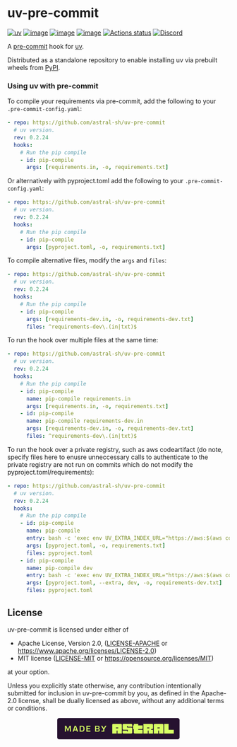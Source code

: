 # uv-pre-commit

[![uv](https://img.shields.io/endpoint?url=https://raw.githubusercontent.com/astral-sh/uv/main/assets/badge/v0.json)](https://github.com/astral-sh/uv)
[![image](https://img.shields.io/pypi/v/uv.svg)](https://pypi.python.org/pypi/uv)
[![image](https://img.shields.io/pypi/l/uv.svg)](https://pypi.python.org/pypi/uv)
[![image](https://img.shields.io/pypi/pyversions/uv.svg)](https://pypi.python.org/pypi/uv)
[![Actions status](https://github.com/astral-sh/uv-pre-commit/workflows/main/badge.svg)](https://github.com/astral-sh/uv-pre-commit/actions)
[![Discord](https://img.shields.io/badge/Discord-%235865F2.svg?logo=discord&logoColor=white)](https://discord.gg/astral-sh)

A [pre-commit](https://pre-commit.com/) hook for [uv](https://github.com/astral-sh/uv).

Distributed as a standalone repository to enable installing uv via prebuilt wheels from
[PyPI](https://pypi.org/project/uv/).

### Using uv with pre-commit

To compile your requirements via pre-commit, add the following to your `.pre-commit-config.yaml`:

```yaml
- repo: https://github.com/astral-sh/uv-pre-commit
  # uv version.
  rev: 0.2.24
  hooks:
    # Run the pip compile
    - id: pip-compile
      args: [requirements.in, -o, requirements.txt]
```

Or alternatively with pyproject.toml add the following to your `.pre-commit-config.yaml`:

```yaml
- repo: https://github.com/astral-sh/uv-pre-commit
  # uv version.
  rev: 0.2.24
  hooks:
    # Run the pip compile
    - id: pip-compile
      args: [pyproject.toml, -o, requirements.txt]
```

To compile alternative files, modify the `args` and `files`:

```yaml
- repo: https://github.com/astral-sh/uv-pre-commit
  # uv version.
  rev: 0.2.24
  hooks:
    # Run the pip compile
    - id: pip-compile
      args: [requirements-dev.in, -o, requirements-dev.txt]
      files: ^requirements-dev\.(in|txt)$
```

To run the hook over multiple files at the same time:

```yaml
- repo: https://github.com/astral-sh/uv-pre-commit
  # uv version.
  rev: 0.2.24
  hooks:
    # Run the pip compile
    - id: pip-compile
      name: pip-compile requirements.in
      args: [requirements.in, -o, requirements.txt]
    - id: pip-compile
      name: pip-compile requirements-dev.in
      args: [requirements-dev.in, -o, requirements-dev.txt]
      files: ^requirements-dev\.(in|txt)$
```

To run the hook over a private registry, such as aws codeartifact (do note, specify files here to enusre unneccessary calls to authenticate to the private registry are not run on commits which do not modify the pyproject.toml/requirements):

```yaml
- repo: https://github.com/astral-sh/uv-pre-commit
  # uv version.
  rev: 0.2.24
  hooks:
    # Run the pip compile
    - id: pip-compile
      name: pip-compile
      entry: bash -c 'exec env UV_EXTRA_INDEX_URL="https://aws:$(aws codeartifact get-authorization-token --domain my_domain --domain-owner 111122223333 --query authorizationToken --output text)@my_domain-111122223333.d.codeartifact.region.amazonaws.com/pypi/my_repo/simple/" bash -c "env | grep UV_EXTRA_INDEX_URL"'
      args: [pyproject.toml, -o, requirements.txt]
      files: pyproject.toml
    - id: pip-compile
      name: pip-compile dev
      entry: bash -c 'exec env UV_EXTRA_INDEX_URL="https://aws:$(aws codeartifact get-authorization-token --domain my_domain --domain-owner 111122223333 --query authorizationToken --output text)@my_domain-111122223333.d.codeartifact.region.amazonaws.com/pypi/my_repo/simple/" bash -c "env | grep UV_EXTRA_INDEX_URL"'
      args: [pyproject.toml, --extra, dev, -o, requirements-dev.txt]
      files: pyproject.toml
```

## License

uv-pre-commit is licensed under either of

- Apache License, Version 2.0, ([LICENSE-APACHE](LICENSE-APACHE) or <https://www.apache.org/licenses/LICENSE-2.0>)
- MIT license ([LICENSE-MIT](LICENSE-MIT) or <https://opensource.org/licenses/MIT>)

at your option.

Unless you explicitly state otherwise, any contribution intentionally submitted
for inclusion in uv-pre-commit by you, as defined in the Apache-2.0 license, shall be
dually licensed as above, without any additional terms or conditions.

<div align="center">
  <a target="_blank" href="https://astral.sh" style="background:none">
    <img src="https://raw.githubusercontent.com/astral-sh/ruff/main/assets/svg/Astral.svg">
  </a>
</div>
